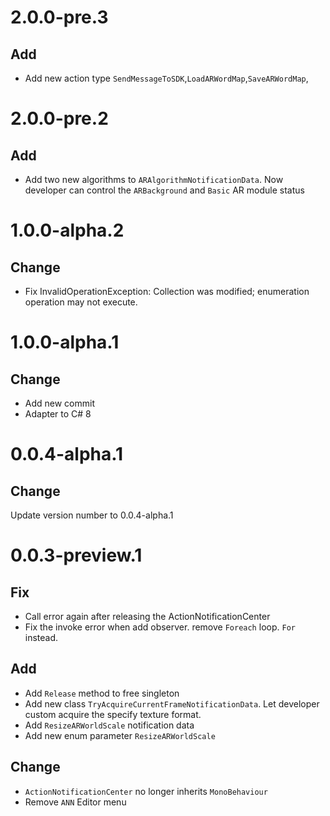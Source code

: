 # 2.0.0-pre.3
## Add
- Add new action type `SendMessageToSDK`,`LoadARWordMap`,`SaveARWordMap`,


# 2.0.0-pre.2
## Add
- Add two new algorithms to `ARAlgorithmNotificationData`. Now developer can control the `ARBackground` and `Basic` AR module status

# 1.0.0-alpha.2
## Change
- Fix InvalidOperationException: Collection was modified; enumeration operation may not execute.
# 1.0.0-alpha.1
## Change
- Add new commit
- Adapter to C# 8

# 0.0.4-alpha.1
## Change
Update version number to 0.0.4-alpha.1

# 0.0.3-preview.1
## Fix
- Call error again after releasing the ActionNotificationCenter
- Fix the invoke error when add observer. remove `Foreach` loop. `For` instead.

## Add
- Add `Release` method to free singleton
- Add new class `TryAcquireCurrentFrameNotificationData`. Let developer custom acquire the specify texture format.
- Add `ResizeARWorldScale` notification data
- Add new enum parameter `ResizeARWorldScale`

## Change
- `ActionNotificationCenter` no longer inherits `MonoBehaviour`
- Remove `ANN` Editor menu

